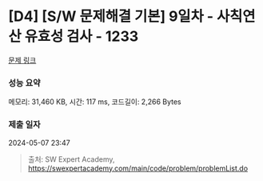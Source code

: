 # [D4] [S/W 문제해결 기본] 9일차 - 사칙연산 유효성 검사 - 1233 

[문제 링크](https://swexpertacademy.com/main/code/problem/problemDetail.do?contestProbId=AV141176AIwCFAYD) 

### 성능 요약

메모리: 31,460 KB, 시간: 117 ms, 코드길이: 2,266 Bytes

### 제출 일자

2024-05-07 23:47



> 출처: SW Expert Academy, https://swexpertacademy.com/main/code/problem/problemList.do